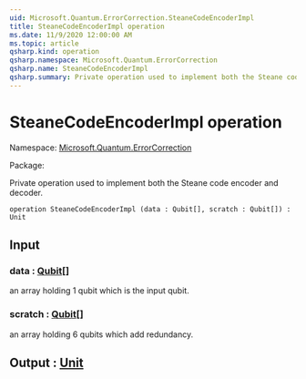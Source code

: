 ```yaml
---
uid: Microsoft.Quantum.ErrorCorrection.SteaneCodeEncoderImpl
title: SteaneCodeEncoderImpl operation
ms.date: 11/9/2020 12:00:00 AM
ms.topic: article
qsharp.kind: operation
qsharp.namespace: Microsoft.Quantum.ErrorCorrection
qsharp.name: SteaneCodeEncoderImpl
qsharp.summary: Private operation used to implement both the Steane code encoder and decoder.
---
```


# SteaneCodeEncoderImpl operation

Namespace: [Microsoft.Quantum.ErrorCorrection](xref:Microsoft.Quantum.ErrorCorrection)

Package: [](https://nuget.org/packages/)


Private operation used to implement both the Steane code encoder and decoder.

```qsharp
operation SteaneCodeEncoderImpl (data : Qubit[], scratch : Qubit[]) : Unit
```


## Input

### data : [Qubit](xref:microsoft.quantum.lang-ref.qubit)[]

an array holding 1 qubit which is the input qubit.


### scratch : [Qubit](xref:microsoft.quantum.lang-ref.qubit)[]

an array holding 6 qubits which add redundancy.



## Output : [Unit](xref:microsoft.quantum.lang-ref.unit)

